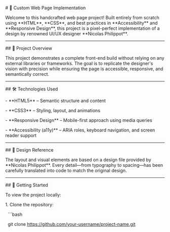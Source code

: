 \# 🎨 Custom Web Page Implementation



Welcome to this handcrafted web page project! Built entirely from scratch using \*\*HTML\*\*, \*\*CSS\*\*, and best practices in \*\*Accessibility\*\* and \*\*Responsive Design\*\*, this project is a pixel-perfect implementation of a design by renowned UI/UX designer \*\*Nicolas Philippot\*\*.



---



\## 📌 Project Overview



This project demonstrates a complete front-end build without relying on any external libraries or frameworks. The goal is to replicate the designer's vision with precision while ensuring the page is accessible, responsive, and semantically correct.



---



\## 🛠️ Technologies Used



\- \*\*HTML5\*\* – Semantic structure and content

\- \*\*CSS3\*\* – Styling, layout, and animations

\- \*\*Responsive Design\*\* – Mobile-first approach using media queries

\- \*\*Accessibility (a11y)\*\* – ARIA roles, keyboard navigation, and screen reader support



---



\## 📐 Design Reference



The layout and visual elements are based on a design file provided by \*\*Nicolas Philippot\*\*. Every detail—from typography to spacing—has been carefully translated into code to match the original design.



---



\## 🚀 Getting Started



To view the project locally:



1\. Clone the repository:

&nbsp;  ```bash

&nbsp;  git clone https://github.com/your-username/project-name.git

